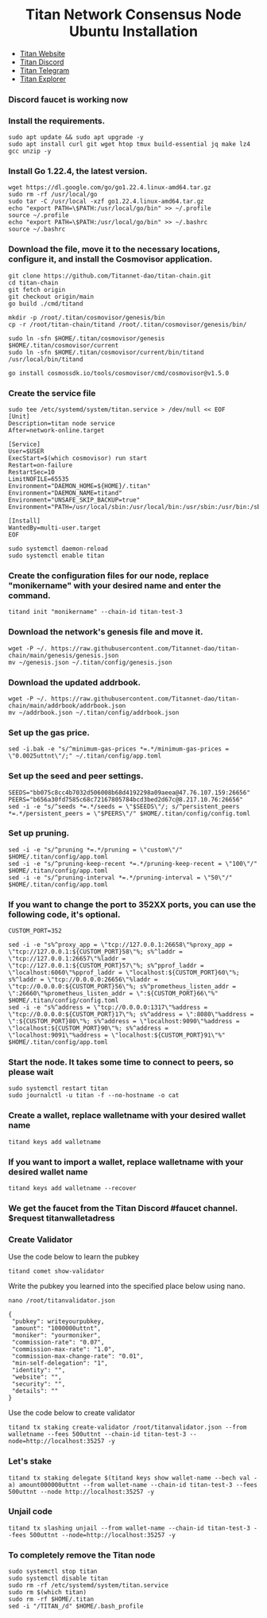 <h1 align="center"> Titan Network Consensus Node Ubuntu Installation </h1>

* [Titan Website](https://test1.titannet.io/login)<br>
* [Titan Discord](https://discord.com/invite/titannet)<br>
* [Titan Telegram](https://t.me/titannet_dao)<br>
* [Titan Explorer](https://explorers.titannet.io/en)<br>

### Discord faucet is working now

### Install the requirements.
```
sudo apt update && sudo apt upgrade -y
sudo apt install curl git wget htop tmux build-essential jq make lz4 gcc unzip -y
```

### Install Go 1.22.4, the latest version.
```
wget https://dl.google.com/go/go1.22.4.linux-amd64.tar.gz
sudo rm -rf /usr/local/go
sudo tar -C /usr/local -xzf go1.22.4.linux-amd64.tar.gz
echo "export PATH=\$PATH:/usr/local/go/bin" >> ~/.profile
source ~/.profile
echo "export PATH=\$PATH:/usr/local/go/bin" >> ~/.bashrc
source ~/.bashrc
```

###  Download the file, move it to the necessary locations, configure it, and install the Cosmovisor application.

```
git clone https://github.com/Titannet-dao/titan-chain.git
cd titan-chain
git fetch origin
git checkout origin/main
go build ./cmd/titand
```
```
mkdir -p /root/.titan/cosmovisor/genesis/bin
cp -r /root/titan-chain/titand /root/.titan/cosmovisor/genesis/bin/
```
```
sudo ln -sfn $HOME/.titan/cosmovisor/genesis $HOME/.titan/cosmovisor/current
sudo ln -sfn $HOME/.titan/cosmovisor/current/bin/titand /usr/local/bin/titand
```
```
go install cosmossdk.io/tools/cosmovisor/cmd/cosmovisor@v1.5.0
```

### Create the service file
```
sudo tee /etc/systemd/system/titan.service > /dev/null << EOF
[Unit]
Description=titan node service
After=network-online.target

[Service]
User=$USER
ExecStart=$(which cosmovisor) run start
Restart=on-failure
RestartSec=10
LimitNOFILE=65535
Environment="DAEMON_HOME=${HOME}/.titan"
Environment="DAEMON_NAME=titand"
Environment="UNSAFE_SKIP_BACKUP=true"
Environment="PATH=/usr/local/sbin:/usr/local/bin:/usr/sbin:/usr/bin:/sbin:/bin:/usr/games:/usr/local/games:/snap/bin:$HOME/.titan/cosmovisor/current/bin"

[Install]
WantedBy=multi-user.target
EOF
```
```
sudo systemctl daemon-reload
sudo systemctl enable titan
```

### Create the configuration files for our node, replace "monikername" with your desired name and enter the command.
```
titand init "monikername" --chain-id titan-test-3
```

### Download the network's genesis file and move it.
```
wget -P ~/. https://raw.githubusercontent.com/Titannet-dao/titan-chain/main/genesis/genesis.json
mv ~/genesis.json ~/.titan/config/genesis.json
```

### Download the updated addrbook.
```
wget -P ~/. https://raw.githubusercontent.com/Titannet-dao/titan-chain/main/addrbook/addrbook.json
mv ~/addrbook.json ~/.titan/config/addrbook.json
```

### Set up the gas price.
```
sed -i.bak -e "s/^minimum-gas-prices *=.*/minimum-gas-prices = \"0.0025uttnt\"/;" ~/.titan/config/app.toml
```

### Set up the seed and peer settings.
```
SEEDS="bb075c8cc4b7032d506008b68d4192298a09aeea@47.76.107.159:26656"
PEERS="b656a30fd7585c68c72167805784bcd3bed2d67c@8.217.10.76:26656"
sed -i -e "s/^seeds *=.*/seeds = \"$SEEDS\"/; s/^persistent_peers *=.*/persistent_peers = \"$PEERS\"/" $HOME/.titan/config/config.toml
```

### Set up pruning.
```
sed -i -e "s/^pruning *=.*/pruning = \"custom\"/" $HOME/.titan/config/app.toml
sed -i -e "s/^pruning-keep-recent *=.*/pruning-keep-recent = \"100\"/" $HOME/.titan/config/app.toml
sed -i -e "s/^pruning-interval *=.*/pruning-interval = \"50\"/" $HOME/.titan/config/app.toml
```


### If you want to change the port to 352XX ports, you can use the following code, it's optional.
```
CUSTOM_PORT=352

sed -i -e "s%^proxy_app = \"tcp://127.0.0.1:26658\"%proxy_app = \"tcp://127.0.0.1:${CUSTOM_PORT}58\"%; s%^laddr = \"tcp://127.0.0.1:26657\"%laddr = \"tcp://127.0.0.1:${CUSTOM_PORT}57\"%; s%^pprof_laddr = \"localhost:6060\"%pprof_laddr = \"localhost:${CUSTOM_PORT}60\"%; s%^laddr = \"tcp://0.0.0.0:26656\"%laddr = \"tcp://0.0.0.0:${CUSTOM_PORT}56\"%; s%^prometheus_listen_addr = \":26660\"%prometheus_listen_addr = \":${CUSTOM_PORT}66\"%" $HOME/.titan/config/config.toml
sed -i -e "s%^address = \"tcp://0.0.0.0:1317\"%address = \"tcp://0.0.0.0:${CUSTOM_PORT}17\"%; s%^address = \":8080\"%address = \":${CUSTOM_PORT}80\"%; s%^address = \"localhost:9090\"%address = \"localhost:${CUSTOM_PORT}90\"%; s%^address = \"localhost:9091\"%address = \"localhost:${CUSTOM_PORT}91\"%" $HOME/.titan/config/app.toml
```

### Start the node. It takes some time to connect to peers, so please wait
```
sudo systemctl restart titan
sudo journalctl -u titan -f --no-hostname -o cat
```

### Create a wallet, replace walletname with your desired wallet name
```
titand keys add walletname
```

### If you want to import a wallet, replace walletname with your desired wallet name
```
titand keys add walletname --recover
```

### We get the faucet from the Titan Discord #faucet channel. $request titanwalletadress


### Create Validator
Use the code below to learn the pubkey
```
titand comet show-validator
```
Write the pubkey you learned into the specified place below using nano.
```
nano /root/titanvalidator.json
```
```
{
 "pubkey": writeyourpubkey,
 "amount": "1000000uttnt",
 "moniker": "yourmoniker",
 "commission-rate": "0.07",
 "commission-max-rate": "1.0",
 "commission-max-change-rate": "0.01",
 "min-self-delegation": "1",
 "identity": "",
 "website": "",
 "security": "",
 "details": ""
}
```
Use the code below to create validator
```
titand tx staking create-validator /root/titanvalidator.json --from walletname --fees 500uttnt --chain-id titan-test-3 --node=http://localhost:35257 -y
```

### Let's stake
```
titand tx staking delegate $(titand keys show wallet-name --bech val -a) amount000000uttnt --from wallet-name --chain-id titan-test-3 --fees 500uttnt --node http://localhost:35257 -y
```

### Unjail code
```
titand tx slashing unjail --from wallet-name --chain-id titan-test-3 --fees 500uttnt --node=http://localhost:35257 -y
```
### To completely remove the Titan node
```
sudo systemctl stop titan
sudo systemctl disable titan
sudo rm -rf /etc/systemd/system/titan.service
sudo rm $(which titan)
sudo rm -rf $HOME/.titan
sed -i "/TITAN_/d" $HOME/.bash_profile
```
